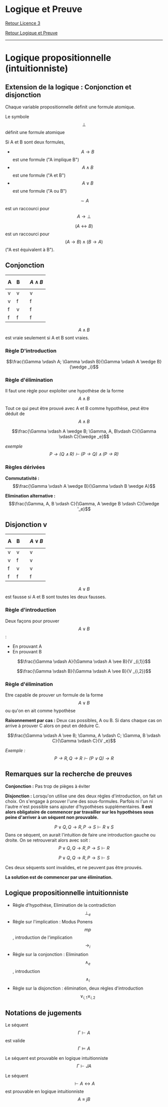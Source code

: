 # Logique et Preuve


[Retour Licence 3](https://mcheungsen.github.io/cours/ "Licence 3")

[Retour Logique et Preuve](index.md)

---

# Logique propositionnelle (intuitionniste)

## Extension de la logique : Conjonction et disjonction

Chaque variable propositionnelle définit une formule atomique.

Le symbole $$\bot$$ définit une formule atomique

Si A et B sont deux formules,
 - $$A \rightarrow B$$ 
 est une formule ("A implique B")
 - $$A \wedge B$$ 
 est une formule ("A et B")
 - $$A \vee B $$ 
 est une formule ("A ou B")

$$\sim A$$ est un raccourci pour $$A \rightarrow \bot$$

 $$(A \leftrightarrow B)$$ est un raccourci pour $$(A \rightarrow B) \wedge (B \rightarrow A)$$ ("A est équivalent à B").

 ## Conjonction

 |A|B| |$$A \wedge B$$|
 |-|-|-|--------------|
 |v|v||v|
 |v|f||f|
 |f|v||f|
 |f|f||f|

 $$A \wedge B$$ est vraie seulement si A et B sont vraies.

 ### Règle D'introduction

 $$\frac{\Gamma \vdash A; \Gamma \vdash B}{\Gamma \vdash A \wedge B}{\wedge _i}$$

### Règle d'élimination

Il faut une règle pour exploiter une hypothèse de la forme 
$$A \wedge B$$

Tout ce qui peut être prouvé avec A et B comme hypothèse, peut être déduit de 
$$A \wedge B$$

$$\frac{\Gamma \vdash A \wedge B; \Gamma, A, B\vdash C}{\Gamma \vdash C}{\wedge _e}$$

*exemple $$P \rightarrow (Q \wedge R) \vdash (P \rightarrow Q) \wedge ( P \rightarrow R)$$*

### Règles dérivées

**Commutativité :**
$$\frac{\Gamma \vdash A \wedge B}{\Gamma \vdash B \wedge A}$$

**Elimination alternative :**
$$\frac{\Gamma, A, B \vdash C}{\Gamma, A \wedge B \vdash C}{\wedge '_e}$$

## Disjonction v

 |A|B| |$$A \vee B$$|
 |-|-|-|------------|
 |v|v||v|
 |v|f||v|
 |f|v||v|
 |f|f||f|

 $$A \vee B$$
 est fausse si A et B sont toutes les deux fausses.

 ### Règle d'introduction

 Deux façons pour prouver $$A \vee B$$ : 
 - En prouvant A
 - En prouvant B

 $$\frac{\Gamma \vdash A}{\Gamma \vdash A \vee B}{V _{i,1}}$$

 $$\frac{\Gamma \vdash B}{\Gamma \vdash A \vee B}{V _{i,2}}$$

 ### Règle d'élimination

 Etre capable de prouver un formule de la forme $$A \vee B$$ ou qu'on en ait comme hypothèse

 **Raisonnement par cas :** Deux cas possibles, A ou B. Si dans chaque cas on arrive à prouver C alors on peut en déduire C.

 $$\frac{\Gamma \vdash A \vee B; \Gamma, A \vdash C; \Gamma, B \vdash C}{\Gamma \vdash C}{V _e}$$

 *Exemple : $$P \rightarrow R, Q \rightarrow R \vdash (P \vee Q) \rightarrow R$$*

 ## Remarques sur la recherche de preuves

**Conjonction :** Pas trop de pièges à éviter

**Disjonction :** Lorsqu'on utilise une des deux règles d'introduction, on fait un choix. On s'engage à prouver l'une des sous-formules. Parfois ni l'un ni l'autre n'est possible sans ajouter d'hypothèses supplémentaires. **Il est alors obligatoire de commencer par travailler sur les hypothèses sous peine d'arriver à un séquent non prouvable.**

$$P \vee Q, Q \rightarrow R, P \rightarrow S \vdash R \vee S$$
Dans ce séquent, on aurait l'intuition de faire une introduction gauche ou droite.  On se retrouverait alors avec soit :
$$P \vee Q, Q \rightarrow R, P \rightarrow S \vdash R$$

$$P \vee Q, Q \rightarrow R, P \rightarrow S \vdash S$$

Ces deux séquents sont invalides, et ne peuvent pas être prouvés.

**La solution est de commencer par une élimination.**

## Logique propositionnelle intuitionniste

- Règle d'hypothèse, Elimination de la contradiction $$\bot_e$$
- Règle sur l'implication : Modus Ponens $$mp$$, introduction de l'implication $$\rightarrow_i$$
- Règle sur la conjonction : Elimination $$\wedge_e$$, introduction $$\wedge_i$$
- Règle sur la disjonction : élimination, deux règles d'introduction $$\vee_{i,1} \vee_{i,2}$$

## Notations de jugements

Le séquent $$\Gamma \vdash A$$ est valide
$$\Gamma \models A$$

Le séquent est prouvable en logique intuitionniste
$$\Gamma \vdash J A$$

Le séquent $$\vdash A \leftrightarrow A$$ est prouvable en logique intuitionniste
$$A \equiv j B$$

<script src="https://polyfill.io/v3/polyfill.min.js?features=es6"></script>
<script id="MathJax-script" async src="https://cdn.jsdelivr.net/npm/mathjax@3/es5/tex-mml-chtml.js"></script>